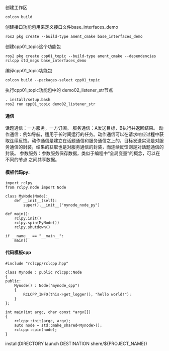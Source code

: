 创建工作区
```
colcon build
```

创建接口功能包用来定义接口文件base_interfaces_demo
```
ros2 pkg create --build-type ament_cmake base_interfaces_demo
```

创建cpp01_topic这个功能包
```
ros2 pkg create cpp01_topic --build-type ament_cmake --dependencies rclcpp std_msgs base_interfaces_demo
```

编译cpp01_topic功能包
```
colcon build --packages-select cpp01_topic
```

执行cpp01_topic功能包中的 demo02_listener_str节点
```
. install/setup.bash 
ros2 run cpp01_topic demo02_listener_str
```


#### 通信
话题通信：一方服务，一方订阅。
服务通信：A发送目标，B执行并返回结果。
动作通信：例如导航，适用于长时间运行的任务。动作通信可以在请求响应过程中获
		取连续反馈。动作通信是建立在话题通信和服务通信之上的，目标发送实现是对服务通信的封装，结果的获取也是对服务通信的封装，而连续反馈则是对话题通信的封装。
参数服务：参数服务保存数据，类似于编程中“全局变量”的概念，可以在不同的节点
		之间共享数据。


#### 模板代码py:
```
import rclpy
from rclpy.node import Node

class MyNode(Node):
    def __init__(self):
        super().__init__("mynode_node_py")

def main():
    rclpy.init()
    rclpy.spin(MyNode())
    rclpy.shutdown()

if __name__ == "__main__":
    main()
```

#### 代码模板cpp
```
#include "rclcpp/rclcpp.hpp"

class Mynode : public rclcpp::Node
{
public:
    Mynode() : Node("mynode_cpp")
    {
        RCLCPP_INFO(this->get_logger(), "hello world!");
    }
};

int main(int argc, char const *argv[])
{
    rclcpp::init(argc, argv);
    auto node = std::make_shared<Mynode>();
    rclcpp::spin(node);
}

```

install(DIRECTORY launch DESTINATION shere/${PROJECT_NAME})